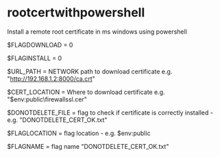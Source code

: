 # rootcertwithpowershell

Install a remote root certificate in ms windows using powershell

$FLAGDOWNLOAD = 0

$FLAGINSTALL = 0

$URL_PATH =  NETWORK path to download certificate e.g. "http://192.168.1.2:8000/ca.crt"

$CERT_LOCATION =  Where to download certificate e.g. "$env:public\firewallssl.cer"

$DONOTDELETE_FILE = flag to check if certificate is correctly installed - e.g. "DONOTDELETE_CERT_OK.txt"

$FLAGLOCATION = flag location - e.g. $env:public

$FLAGNAME = flag name "DONOTDELETE_CERT_OK.txt"
